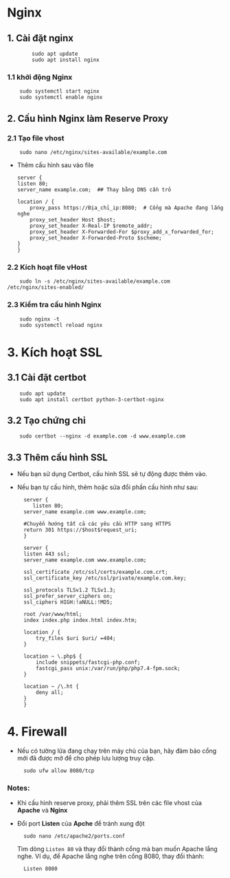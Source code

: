 ﻿# Nginx

 ## 1. Cài đặt nginx
	
			sudo apt update
			sudo apt install nginx

	
### 1.1 khởi động Nginx
	
		sudo systemctl start nginx
		sudo systemctl enable nginx

## 2. Cấu hình Nginx làm Reserve Proxy

### 2.1 Tạo file vhost

		sudo nano /etc/nginx/sites-available/example.com

-	Thêm cấu hình sau vào file

		server {
	    listen 80;
	    server_name example.com;  ## Thay bằng DNS cần trỏ

	    location / {
	        proxy_pass https://Địa_chỉ_ip:8080;  # Cổng mà Apache đang lắng nghe
	        proxy_set_header Host $host;
	        proxy_set_header X-Real-IP $remote_addr;
	        proxy_set_header X-Forwarded-For $proxy_add_x_forwarded_for;
	        proxy_set_header X-Forwarded-Proto $scheme;
	    }
		}
### 2.2 Kích hoạt file vHost
	
		sudo ln -s /etc/nginx/sites-available/example.com /etc/nginx/sites-enabled/
### 2.3 Kiểm tra cấu hình Nginx

		sudo nginx -t
		sudo systemctl reload nginx
# 3. Kích hoạt SSL
## 3.1 Cài đặt certbot	
	
	
		sudo apt update
		sudo apt install certbot python-3-certbot-nginx
##	3.2 Tạo chứng chỉ 

		sudo certbot --nginx -d example.com -d www.example.com
##	3.3 Thêm cấu hình SSL  

-	Nếu bạn sử dụng Certbot, cấu hình SSL sẽ tự động được thêm vào. 
- Nếu bạn tự cấu hình, thêm hoặc sửa đổi phần cấu hình như sau:


		server {
		   listen 80;
	    server_name example.com www.example.com;

	    #Chuyển hướng tất cả các yêu cầu HTTP sang HTTPS
	    return 301 https://$host$request_uri;
		}

		server {
	    listen 443 ssl;
	    server_name example.com www.example.com;

	    ssl_certificate /etc/ssl/certs/example.com.crt;
	    ssl_certificate_key /etc/ssl/private/example.com.key;

	    ssl_protocols TLSv1.2 TLSv1.3;
	    ssl_prefer_server_ciphers on;
	    ssl_ciphers HIGH:!aNULL:!MD5;

	    root /var/www/html;
	    index index.php index.html index.htm;

	    location / {
	        try_files $uri $uri/ =404;
	    }

	    location ~ \.php$ {
	        include snippets/fastcgi-php.conf;
	        fastcgi_pass unix:/var/run/php/php7.4-fpm.sock;
	    }

	    location ~ /\.ht {
	        deny all;
	    }
		}
# 4. Firewall
- Nếu có tường lửa đang chạy trên máy chủ của bạn, hãy đảm bảo cổng mới đã được mở để cho phép lưu lượng truy cập.

		sudo ufw allow 8080/tcp

### Notes:
- Khi cấu hình reserve proxy, phải thêm SSL trên các file vhost của **Apache** và **Nginx**
- Đổi port **Listen** của **Apche** để tránh xung đột
	
		sudo nano /etc/apache2/ports.conf

	Tìm dòng `Listen 80` và thay đổi thành cổng mà bạn muốn Apache lắng nghe. Ví dụ, để Apache lắng nghe trên cổng 8080, thay đổi thành:
	
		Listen 8080


